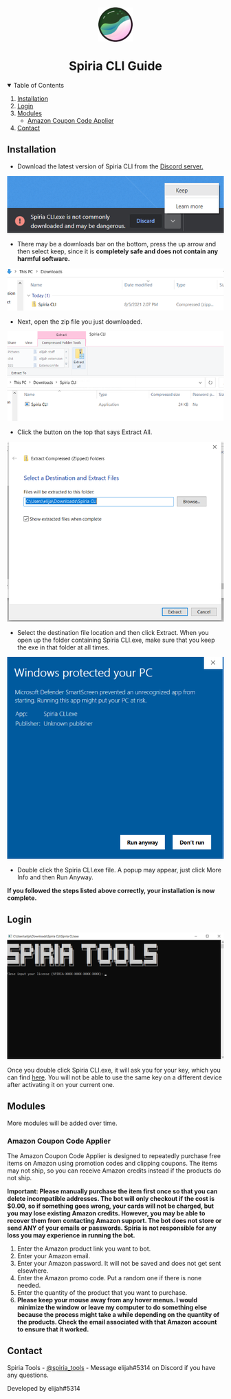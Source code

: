 <!-- PROJECT LOGO -->
<br />
<p align="center">
  <a href="https://github.com/elijahvrt/Spiria-CLI-Guide">
    <img align="middle" src="images/logo.png" alt="Logo" width="80" height="80">
  </a>

  <h1 align="middle">Spiria CLI Guide</h3>
  
<!--
  <p align="center">
    An awesome README template to jumpstart your projects!
    <br />
    <a href="https://github.com/othneildrew/Best-README-Template"><strong>Explore the docs »</strong></a>
    <br />
    <br />
    <a href="https://github.com/othneildrew/Best-README-Template">View Demo</a>
    ·
    <a href="https://github.com/othneildrew/Best-README-Template/issues">Report Bug</a>
    ·
    <a href="https://github.com/othneildrew/Best-README-Template/issues">Request Feature</a>
  </p>
</p>
-->


<!-- TABLE OF CONTENTS -->
<details open="open">
  <summary>Table of Contents</summary>
  <ol>
    <li>
      <a href="#installation">Installation</a>
    </li>
    <li><a href="#login">Login</a></li>
    <li>
      <a href="#modules">Modules</a>
      <ul>
        <li><a href="#amazon-coupon-code-applier">Amazon Coupon Code Applier</a></li>
      </ul>
    </li>
    <li><a href="#contact">Contact</a></li>
  </ol>
</details>



## Installation



* Download the latest version of Spiria CLI from the <a href="https://discord.com/channels/828500995435659265/834130201905987584">Discord server.</a> 

<img src="images/Screenshot 2021-08-03 220414.png">

* There may be a downloads bar on the bottom, press the up arrow and then select keep, since it is **completely safe and does not contain any harmful software.**

<img src="images/Screenshot 2021-08-05 140933.png">

* Next, open the zip file you just downloaded.

<img src="images/Screenshot 2021-08-05 140954.png">

* Click the button on the top that says Extract All.

<img src="images/Screenshot 2021-08-05 141013.png">

* Select the destination file location and then click Extract. When you open up the folder containing Spiria CLI.exe, make sure that you keep the exe in that folder at all times.

<img src="images/Screenshot 2021-08-03 224522.png">

* Double click the Spiria CLI.exe file. A popup may appear, just click More Info and then Run Anyway.

<strong>If you followed the steps listed above correctly, your installation is now complete.</strong>


<!-- USAGE EXAMPLES -->
## Login

<img src="images/Screenshot 2021-08-05 143703.png">

Once you double click Spiria CLI.exe, it will ask you for your key, which you can find <a href="https://dashboard.spiria.tools">here</a>.
You will not be able to use the same key on a different device after activating it on your current one.

<!-- GETTING STARTED -->
## Modules

More modules will be added over time.

### Amazon Coupon Code Applier

The Amazon Coupon Code Applier is designed to repeatedly purchase free items on Amazon using promotion codes and clipping coupons. The items may not ship, so you can receive Amazon credits instead if the products do not ship. 

<strong>Important: Please manually purchase the item first once so that you can delete incompatible addresses. The bot will only checkout if the cost is $0.00, so if something goes wrong, your cards will not be charged, but you may lose existing Amazon credits. However, you may be able to recover them from contacting Amazon support. The bot does not store or send ANY of your emails or passwords. Spiria is not responsible for any loss you may experience in running the bot. </strong>

1. Enter the Amazon product link you want to bot.
2. Enter your Amazon email. 
3. Enter your Amazon password. It will not be saved and does not get sent elsewhere.
4. Enter the Amazon promo code. Put a random one if there is none needed.
5. Enter the quantity of the product that you want to purchase.
6. **Please keep your mouse away from any hover menus. I would minimize the window or leave my computer to do something else because the process might take a while depending on the quantity of the products. Check the email associated with that Amazon account to ensure that it worked.**



<!-- CONTACT -->
## Contact

Spiria Tools - <a href="https://twitter.com/spiria_tools">@spiria_tools</a> - Message elijah#5314 on Discord if you have any questions.

Developed by elijah#5314

